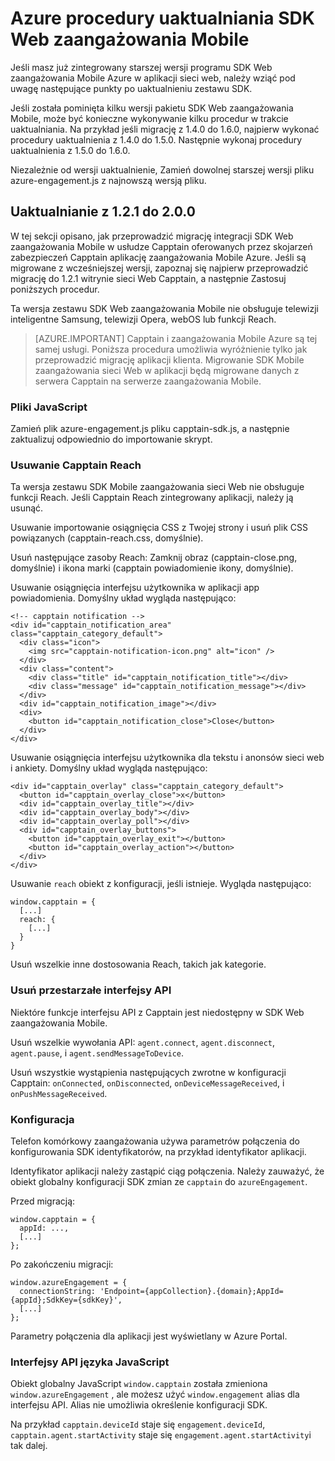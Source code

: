 <properties
    pageTitle="Azure procedury uaktualniania SDK Web zaangażowania Mobile | Microsoft Azure"
    description="Najnowsze aktualizacje i procedury SDK sieci Web dla zaangażowania Mobile Azure"
    services="mobile-engagement"
    documentationCenter="mobile"
    authors="piyushjo"
    manager="erikre"
    editor="" />

<tags
    ms.service="mobile-engagement"
    ms.workload="mobile"
    ms.tgt_pltfrm="web"
    ms.devlang="js"
    ms.topic="article"
    ms.date="06/07/2016"
    ms.author="piyushjo" />


# <a name="azure-mobile-engagement-web-sdk-upgrade-procedures"></a>Azure procedury uaktualniania SDK Web zaangażowania Mobile

Jeśli masz już zintegrowany starszej wersji programu SDK Web zaangażowania Mobile Azure w aplikacji sieci web, należy wziąć pod uwagę następujące punkty po uaktualnieniu zestawu SDK.

Jeśli została pominięta kilku wersji pakietu SDK Web zaangażowania Mobile, może być konieczne wykonywanie kilku procedur w trakcie uaktualniania. Na przykład jeśli migrację z 1.4.0 do 1.6.0, najpierw wykonać procedury uaktualnienia z 1.4.0 do 1.5.0. Następnie wykonaj procedury uaktualnienia z 1.5.0 do 1.6.0.

Niezależnie od wersji uaktualnienie, Zamień dowolnej starszej wersji pliku azure-engagement.js z najnowszą wersją pliku.

## <a name="upgrade-from-121-to-200"></a>Uaktualnianie z 1.2.1 do 2.0.0

W tej sekcji opisano, jak przeprowadzić migrację integracji SDK Web zaangażowania Mobile w usłudze Capptain oferowanych przez skojarzeń zabezpieczeń Capptain aplikację zaangażowania Mobile Azure. Jeśli są migrowane z wcześniejszej wersji, zapoznaj się najpierw przeprowadzić migrację do 1.2.1 witrynie sieci Web Capptain, a następnie Zastosuj poniższych procedur.

Ta wersja zestawu SDK Web zaangażowania Mobile nie obsługuje telewizji inteligentne Samsung, telewizji Opera, webOS lub funkcji Reach.

>[AZURE.IMPORTANT] Capptain i zaangażowania Mobile Azure są tej samej usługi. Poniższa procedura umożliwia wyróżnienie tylko jak przeprowadzić migrację aplikacji klienta. Migrowanie SDK Mobile zaangażowania sieci Web w aplikacji będą migrowane danych z serwera Capptain na serwerze zaangażowania Mobile.

### <a name="javascript-files"></a>Pliki JavaScript

Zamień plik azure-engagement.js pliku capptain-sdk.js, a następnie zaktualizuj odpowiednio do importowanie skrypt.

### <a name="remove-capptain-reach"></a>Usuwanie Capptain Reach

Ta wersja zestawu SDK Mobile zaangażowania sieci Web nie obsługuje funkcji Reach. Jeśli Capptain Reach zintegrowany aplikacji, należy ją usunąć.

Usuwanie importowanie osiągnięcia CSS z Twojej strony i usuń plik CSS powiązanych (capptain-reach.css, domyślnie).

Usuń następujące zasoby Reach: Zamknij obraz (capptain-close.png, domyślnie) i ikona marki (capptain powiadomienie ikony, domyślnie).

Usuwanie osiągnięcia interfejsu użytkownika w aplikacji app powiadomienia. Domyślny układ wygląda następująco:

    <!-- capptain notification -->
    <div id="capptain_notification_area" class="capptain_category_default">
      <div class="icon">
        <img src="capptain-notification-icon.png" alt="icon" />
      </div>
      <div class="content">
        <div class="title" id="capptain_notification_title"></div>
        <div class="message" id="capptain_notification_message"></div>
      </div>
      <div id="capptain_notification_image"></div>
      <div>
        <button id="capptain_notification_close">Close</button>
      </div>
    </div>

Usuwanie osiągnięcia interfejsu użytkownika dla tekstu i anonsów sieci web i ankiety. Domyślny układ wygląda następująco:

    <div id="capptain_overlay" class="capptain_category_default">
      <button id="capptain_overlay_close">x</button>
      <div id="capptain_overlay_title"></div>
      <div id="capptain_overlay_body"></div>
      <div id="capptain_overlay_poll"></div>
      <div id="capptain_overlay_buttons">
        <button id="capptain_overlay_exit"></button>
        <button id="capptain_overlay_action"></button>
      </div>
    </div>

Usuwanie `reach` obiekt z konfiguracji, jeśli istnieje. Wygląda następująco:

    window.capptain = {
      [...]
      reach: {
        [...]
      }
    }

Usuń wszelkie inne dostosowania Reach, takich jak kategorie.

### <a name="remove-deprecated-apis"></a>Usuń przestarzałe interfejsy API

Niektóre funkcje interfejsu API z Capptain jest niedostępny w SDK Web zaangażowania Mobile.

Usuń wszelkie wywołania API: `agent.connect`, `agent.disconnect`, `agent.pause`, i `agent.sendMessageToDevice`.

Usuń wszystkie wystąpienia następujących zwrotne w konfiguracji Capptain: `onConnected`, `onDisconnected`, `onDeviceMessageReceived`, i `onPushMessageReceived`.

### <a name="configuration"></a>Konfiguracja

Telefon komórkowy zaangażowania używa parametrów połączenia do konfigurowania SDK identyfikatorów, na przykład identyfikator aplikacji.

Identyfikator aplikacji należy zastąpić ciąg połączenia. Należy zauważyć, że obiekt globalny konfiguracji SDK zmian ze `capptain` do `azureEngagement`.

Przed migracją:

    window.capptain = {
      appId: ...,
      [...]
    };

Po zakończeniu migracji:

    window.azureEngagement = {
      connectionString: 'Endpoint={appCollection}.{domain};AppId={appId};SdkKey={sdkKey}',
      [...]
    };

Parametry połączenia dla aplikacji jest wyświetlany w Azure Portal.

### <a name="javascript-apis"></a>Interfejsy API języka JavaScript

Obiekt globalny JavaScript `window.capptain` została zmieniona `window.azureEngagement` , ale możesz użyć `window.engagement` alias dla interfejsu API. Alias nie umożliwia określenie konfiguracji SDK.

Na przykład `capptain.deviceId` staje się `engagement.deviceId`, `capptain.agent.startActivity` staje się `engagement.agent.startActivity`i tak dalej.
